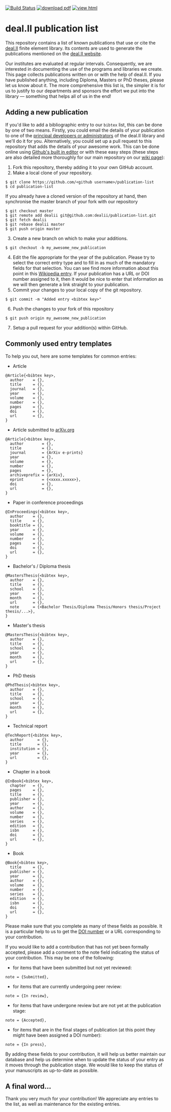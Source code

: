 [![Build Status](https://jenkins.tjhei.info/job/publication-list/job/master/badge/icon)](https://jenkins.tjhei.info/job/publication-list/job/master/)
[![download pdf](https://img.shields.io/badge/get-PDF-blue.svg)](https://tjhei.info/jenkins/publications.pdf)
[![view html](https://img.shields.io/badge/view-HTML-blue.svg)](https://tjhei.info/jenkins/output.html)

# deal.II publication list
This repository contains a list of known publications that use or cite the [deal.II](https://www.dealii.org) finite element library. 
Its contents are used to generate the publications mentioned on the [deal.II website](https://www.dealii.org/publications.html).

Our institutes are evaluated at regular intervals. 
Consequently, we are interested in documenting the use of the programs and libraries we create. 
This page collects publications written on or with the help of deal.II.
If you have published anything, including Diploma, Masters or PhD theses, please let us know about it.
The more comprehensive this list is, the simpler it is for us to justify to our departments and sponsors the effort we put into the library — something that helps all of us in the end! 

## Adding a new publication

If you'd like to add a bibliographic entry to our `bibtex` list, this can be done by one of two means.
Firstly, you could email the details of your publication to one of the [principal developers or administrators](https://www.dealii.org/authors.html) of the deal.II library and we'll do it for you.
Alternatively, you could set up a pull request to this repository that adds the details of your awesome work.
This can be done online using [Github's built in editor](https://help.github.com/articles/editing-files-in-your-repository/) or with these easy steps (these steps are also detailed more thoroughly for our main repository on our [wiki page](https://github.com/dealii/dealii/wiki/Contributing)):
1. Fork this repository, thereby adding it to your own GitHub account.
2. Make a local clone of your repository.
```
$ git clone https://github.com/<github username>/publication-list
$ cd publication-list
```
If you already have a cloned version of the repository at hand, then synchronise the master branch of your fork with our repository
```
$ git checkout master
$ git remote add dealii git@github.com:dealii/publication-list.git
$ git fetch dealii
$ git rebase dealii master
$ git push origin master
```
3. Create a new branch on which to make your additions.
```
$ git checkout -b my_awesome_new_publication
```
4. Edit the file appropriate for the year of the publication.
Please try to select the correct entry type and to fill in as much of the mandatory fields for that selection.
You can see find more information about this point in this [Wikipedia entry](https://en.wikipedia.org/wiki/BibTeX#Entry_types).
If your publication has a URL or DOI number assigned to it, then it would be nice to enter that information as we will then generate a link straight to your publication.
5. Commit your changes to your local copy of the git repository.
```
$ git commit -m "Added entry <bibtex key>"
```
6. Push the changes to your fork of this repository
```
$ git push origin my_awesome_new_publication
```
7. Setup a pull request for your addition(s) within GitHub.

## Commonly used entry templates

To help you out, here are some templates for common entries:
- Article
```
@Article{<bibtex key>,
  author    = {},
  title     = {},
  journal   = {},
  year      = {},
  volume    = {},
  number    = {},
  pages     = {},
  doi       = {},
  url       = {},
}
```
- Article submitted to [arXiv.org](https://arxiv.org/)
```
@Article{<bibtex key>,
  author        = {},
  title         = {},
  journal       = {ArXiv e-prints}
  year          = {},
  volume        = {},
  number        = {},
  pages         = {},
  archiveprefix = {arXiv},
  eprint        = {<xxxx.xxxxx>},
  doi           = {},
  url           = {},
}
```
- Paper in conference proceedings
```
@InProceedings{<bibtex key>,
  author    = {},
  title     = {},
  booktitle = {},
  year      = {},
  volume    = {},
  number    = {},
  pages     = {},
  doi       = {},
  url       = {},
}
```
- Bachelor's / Diploma thesis
```
@MastersThesis{<bibtex key>,
  author    = {},
  title     = {},
  school    = {},
  year      = {},
  month     = {},
  url       = {},
  note      = {<Bachelor Thesis/Diploma Thesis/Honors thesis/Project thesis/...>},
}
```
- Master's thesis
```
@MastersThesis{<bibtex key>,
  author    = {},
  title     = {},
  school    = {},
  year      = {},
  month     = {},
  url       = {},
}
```
- PhD thesis
```
@PhdThesis{<bibtex key>,
  author    = {},
  title     = {},
  school    = {},
  year      = {},
  month     = {},
  url       = {},
}
```
- Technical report
```
@TechReport{<bibtex key>,
  author      = {},
  title       = {},
  institution = {},
  year        = {},
  url         = {},
}
```
- Chapter in a book
```
@InBook{<bibtex key>,
  chapter   = {},
  pages     = {},
  title     = {},
  publisher = {},
  year      = {},
  author    = {},
  volume    = {},
  number    = {},
  series    = {},
  edition   = {},
  isbn      = {},
  doi       = {},
  url       = {},
}
```
- Book
```
@Book{<bibtex key>,
  title     = {},
  publisher = {},
  year      = {},
  author    = {},
  volume    = {},
  number    = {},
  series    = {},
  edition   = {},
  isbn      = {},
  doi       = {},
  url       = {},
}
```
Please make sure that you complete as many of these fields as possible. 
It is a particular help to us to get the [DOI number](http://www.doi.org/) or a URL corresponding to your contribution.

If you would like to add a contribution that has not yet been formally accepted, please add a comment to the note field indicating the status of your contribution.
This may be one of the following:
- for items that have been submitted but not yet reviewed:
```
note = {Submitted},
```
- for items that are currently undergoing peer review:
```
note = {In review},
```
- for items that have undergone review but are not yet at the publication stage:
```
note = {Accepted},
```
- for items that are in the final stages of publication (at this point they might have been assigned a DOI number):
```
note = {In press},
```
By adding these fields to your contribution, it will help us better maintain our database and help us determine when to update the status of your entry as it moves through the publication stage.
We would like to keep the status of your manuscripts as up-to-date as possible.

## A final word...

Thank you very much for your contribution! We appreciate any entries to the list, as well as maintenance for the existing entries.
